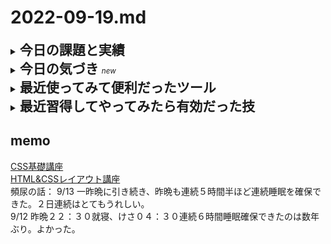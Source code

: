 # 2022-09-19.md
<details>
<summary><h2 style="display:inline">今日の課題と実績</h2></summary>
 <h3>やりたいこと/やったこと</h3>
 <ol>
  <li>Next.jsチュートリアルを演習（つづき）</li>
   <br>
   <p> 詳しいソースコードなどの成果物は<a href="https://github.com/yuasys/nextjs-blog.git">このリポジトリ</a>を参照してください。<br>
    また、学習経過や参考メモは<a href="https://docs.google.com/document/d/1D6LQcBH2jFP820-rI8iaqd67tvonRbR3z0iPZJp3gEM/edit#">ここ（閲覧権限者に限定公開）</a>に記録しました。
  </p>
 </ol>
 </details>

<details>
 <summary><h2 style="display:inline">今日の気づき&nbsp;</h2><small><i>new</i></small></summary>
 <ul>
  <li></li>
 
 </ul>
 </details>
 

<details>
  <summary><h2 style="display:inline">最近使ってみて便利だったツール</h2></summary>
  <ul>
   <li>オンラインツール：<a href="https://favicon-generator.mintsu-dev.com/">ファビコンジェネレータ</a>で任意の画像をfaviconに変換</li>
   <li>オンラインツール：<a href="https://placehold.jp/">プレスホルダー</a>で任意サイズのダミー画像を生成</li>
  </ul>
</details>

 <details>
  <summary><h2 style="display:inline"?>最近習得してやってみたら有効だった技</h2></summary>
 
  <ul>
   <li>Vscodeエディタでlorem20とするとワード数２０のダミー段落が得られる。</li>
   <li>画面のキャッシュデータの削除／更新</li>
   <div><img src="../../images/fig22-09-07_1.png" style="width:640px;"></div>
  </ul>
</details>


## memo
[CSS基礎講座](https://youtube.com/playlist?list=PLwM1-TnN_NN5jWN09yjtxWng2XZa88ate)  
[HTML&CSSレイアウト講座](https://youtube.com/playlist?list=PLwM1-TnN_NN5x6_-OTH9BFVgbYg_l7oEN)  
頻尿の話：
  9/13 一昨晩に引き続き、昨晩も連続５時間半ほど連続睡眠を確保できた。２日連続はとてもうれしい。  
  9/12 昨晩２２：３０就寝、けさ０４：３０連続６時間睡眠確保できたのは数年ぶり。よかった。
